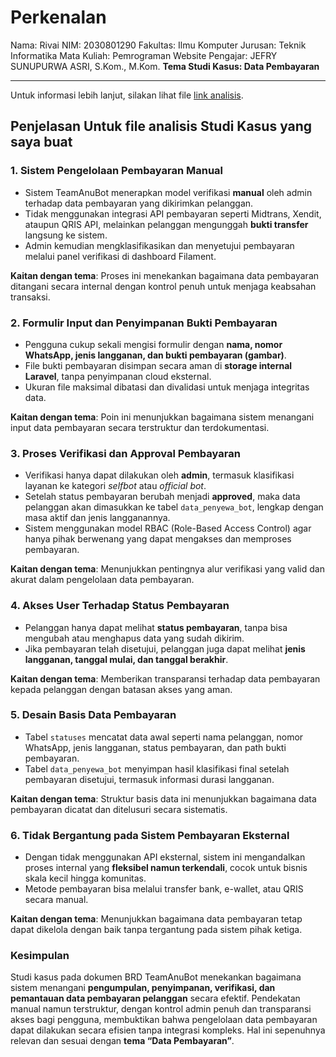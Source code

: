 # Perkenalan

Nama: Rivai
NIM: 2030801290
Fakultas: Ilmu Komputer
Jurusan: Teknik Informatika
Mata Kuliah: Pemrograman Website
Pengajar: JEFRY SUNUPURWA ASRI, S.Kom., M.Kom.
**Tema Studi Kasus: Data Pembayaran**

---

Untuk informasi lebih lanjut, silakan lihat file [link analisis](https://github.com/teamanubot/pemrograman_web/tree/main/uts/analisis).

## Penjelasan Untuk file analisis Studi Kasus yang saya buat

### 1. Sistem Pengelolaan Pembayaran Manual

* Sistem TeamAnuBot menerapkan model verifikasi **manual** oleh admin terhadap data pembayaran yang dikirimkan pelanggan.
* Tidak menggunakan integrasi API pembayaran seperti Midtrans, Xendit, ataupun QRIS API, melainkan pelanggan mengunggah **bukti transfer** langsung ke sistem.
* Admin kemudian mengklasifikasikan dan menyetujui pembayaran melalui panel verifikasi di dashboard Filament.

**Kaitan dengan tema**: Proses ini menekankan bagaimana data pembayaran ditangani secara internal dengan kontrol penuh untuk menjaga keabsahan transaksi.

### 2. Formulir Input dan Penyimpanan Bukti Pembayaran

* Pengguna cukup sekali mengisi formulir dengan **nama, nomor WhatsApp, jenis langganan, dan bukti pembayaran (gambar)**.
* File bukti pembayaran disimpan secara aman di **storage internal Laravel**, tanpa penyimpanan cloud eksternal.
* Ukuran file maksimal dibatasi dan divalidasi untuk menjaga integritas data.

**Kaitan dengan tema**: Poin ini menunjukkan bagaimana sistem menangani input data pembayaran secara terstruktur dan terdokumentasi.

### 3. Proses Verifikasi dan Approval Pembayaran

* Verifikasi hanya dapat dilakukan oleh **admin**, termasuk klasifikasi layanan ke kategori *selfbot* atau *official bot*.
* Setelah status pembayaran berubah menjadi **approved**, maka data pelanggan akan dimasukkan ke tabel `data_penyewa_bot`, lengkap dengan masa aktif dan jenis langganannya.
* Sistem menggunakan model RBAC (Role-Based Access Control) agar hanya pihak berwenang yang dapat mengakses dan memproses pembayaran.

**Kaitan dengan tema**: Menunjukkan pentingnya alur verifikasi yang valid dan akurat dalam pengelolaan data pembayaran.

### 4. Akses User Terhadap Status Pembayaran

* Pelanggan hanya dapat melihat **status pembayaran**, tanpa bisa mengubah atau menghapus data yang sudah dikirim.
* Jika pembayaran telah disetujui, pelanggan juga dapat melihat **jenis langganan, tanggal mulai, dan tanggal berakhir**.

**Kaitan dengan tema**: Memberikan transparansi terhadap data pembayaran kepada pelanggan dengan batasan akses yang aman.

### 5. Desain Basis Data Pembayaran

* Tabel `statuses` mencatat data awal seperti nama pelanggan, nomor WhatsApp, jenis langganan, status pembayaran, dan path bukti pembayaran.
* Tabel `data_penyewa_bot` menyimpan hasil klasifikasi final setelah pembayaran disetujui, termasuk informasi durasi langganan.

**Kaitan dengan tema**: Struktur basis data ini menunjukkan bagaimana data pembayaran dicatat dan ditelusuri secara sistematis.

### 6. Tidak Bergantung pada Sistem Pembayaran Eksternal

* Dengan tidak menggunakan API eksternal, sistem ini mengandalkan proses internal yang **fleksibel namun terkendali**, cocok untuk bisnis skala kecil hingga komunitas.
* Metode pembayaran bisa melalui transfer bank, e-wallet, atau QRIS secara manual.

**Kaitan dengan tema**: Menunjukkan bagaimana data pembayaran tetap dapat dikelola dengan baik tanpa tergantung pada sistem pihak ketiga.

### Kesimpulan

Studi kasus pada dokumen BRD TeamAnuBot menekankan bagaimana sistem menangani **pengumpulan, penyimpanan, verifikasi, dan pemantauan data pembayaran pelanggan** secara efektif. Pendekatan manual namun terstruktur, dengan kontrol admin penuh dan transparansi akses bagi pengguna, membuktikan bahwa pengelolaan data pembayaran dapat dilakukan secara efisien tanpa integrasi kompleks. Hal ini sepenuhnya relevan dan sesuai dengan **tema “Data Pembayaran”**.
